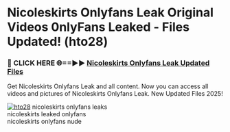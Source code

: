 # Nicoleskirts Onlyfans Leak Original Videos 0nlyFans Leaked - Files Updated! (hto28)

<h3>🔴 CLICK HERE 🌐==►► <a href="https://best4dudes.click/HH4t6V" rel="nofollow">Nicoleskirts Onlyfans Leak Updated Files</a></h3>

Get Nicoleskirts Onlyfans Leak and all content. Now you can access all videos and pictures of Nicoleskirts Onlyfans Leak. New Updated Files 2025!

[![hto28](https://github.com/user-attachments/assets/8c521d6e-e6e3-4a75-9320-d58ab9d79d5b)](https://best4dudes.click/HH4t6V)
nicoleskirts onlyfans leaks<br>
nicoleskirts leaked onlyfans<br>
nicoleskirts onlyfans nude